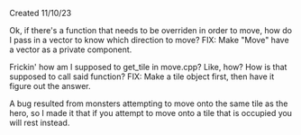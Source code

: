 Created 11/10/23

Ok, if there's a function that needs to be overriden in order to move, how do I pass in a vector to know which direction to move?
FIX: Make "Move" have a vector as a private component.

Frickin' how am I supposed to get_tile in move.cpp? Like, how? How is that supposed to call said function?
FIX: Make a tile object first, then have it figure out the answer.

A bug resulted from monsters attempting to move onto the same tile as the hero, so I made it that if you attempt to move onto a tile that is occupied you will rest instead.